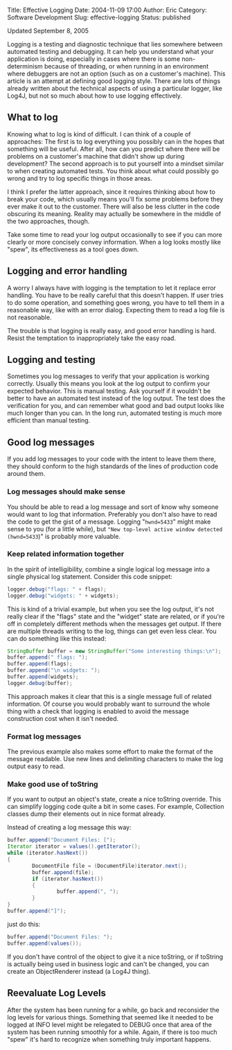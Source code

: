 Title: Effective Logging
Date: 2004-11-09 17:00
Author: Eric
Category: Software Development
Slug: effective-logging
Status: published

Updated September 8, 2005

Logging is a testing and diagnostic technique that lies somewhere
between automated testing and debugging. It can help you understand what
your application is doing, especially in cases where there is some
non-determinism because of threading, or when running in an environment
where debuggers are not an option (such as on a customer's machine).
This article is an attempt at defining good logging style. There are
lots of things already written about the technical aspects of using a
particular logger, like Log4J, but not so much about how to use logging
effectively.<!--more-->

What to log
-----------

Knowing what to log is kind of difficult. I can think of a couple of
approaches: The first is to log everything you possibly can in the hopes
that something will be useful. After all, how can you predict where
there will be problems on a customer's machine that didn't show up
during development? The second approach is to put yourself into a
mindset similar to when creating automated tests. You think about what
could possibly go wrong and try to log specific things in those areas.

I think I prefer the latter approach, since it requires thinking about
how to break your code, which usually means you'll fix some problems
before they ever make it out to the customer. There will also be less
clutter in the code obscuring its meaning. Reality may actually be
somewhere in the middle of the two approaches, though.

Take some time to read your log output occasionally to see if you can
more clearly or more concisely convey information. When a log looks
mostly like "spew", its effectiveness as a tool goes down.

Logging and error handling
--------------------------

A worry I always have with logging is the temptation to let it replace
error handling. You have to be really careful that this doesn't happen.
If user tries to do some operation, and something goes wrong, you have
to tell them in a reasonable way, like with an error dialog. Expecting
them to read a log file is not reasonable.

The trouble is that logging is really easy, and good error handling is
hard. Resist the temptation to inappropriately take the easy road.

Logging and testing
-------------------

Sometimes you log messages to verify that your application is working
correctly. Usually this means you look at the log output to confirm your
expected behavior. This is manual testing. Ask yourself if it wouldn't
be better to have an automated test instead of the log output. The test
does the verification for you, and can remember what good and bad output
looks like much longer than you can. In the long run, automated testing
is much more efficient than manual testing.

Good log messages
-----------------

If you add log messages to your code with the intent to leave them
there, they should conform to the high standards of the lines of
production code around them.

### Log messages should make sense

You should be able to read a log message and sort of know why someone
would want to log that information. Preferably you don't also have to
read the code to get the gist of a message. Logging "`hwnd=5433`" might
make sense to you (for a little while), but
`"New top-level active window detected (hwnd=5433`)" is probably more
valuable.

### Keep related information together

In the spirit of intelligibility, combine a single logical log message
into a single physical log statement. Consider this code snippet:

```java
logger.debug("flags: " + flags); 
logger.debug("widgets: " + widgets);
```

This is kind of a trivial example, but when you see the log output, it's
not really clear if the "flags" state and the "widget" state are
related, or if you're off in completely different methods when the
messages get output. If there are multiple threads writing to the log,
things can get even less clear. You can do something like this instead:

```java
StringBuffer buffer = new StringBuffer("Some interesting things:\n"); 
buffer.append(" flags: "); 
buffer.append(flags); 
buffer.append("\n widgets: "); 
buffer.append(widgets); 
logger.debug(buffer);
```

This approach makes it clear that this is a single message full of
related information. Of course you would probably want to surround the
whole thing with a check that logging is enabled to avoid the message
construction cost when it isn't needed.

### Format log messages

The previous example also makes some effort to make the format of the
message readable. Use new lines and delimiting characters to make the
log output easy to read.

### Make good use of toString

If you want to output an object's state, create a nice toString
override. This can simplify logging code quite a bit in some cases. For
example, Collection classes dump their elements out in nice format
already.

Instead of creating a log message this way:

```java
buffer.append("Document Files: ["); 
Iterator iterator = values().getIterator(); 
while (iterator.hasNext()) 
{ 
        DocumentFile file = (DocumentFile)iterator.next(); 
        buffer.append(file); 
        if (iterator.hasNext()) 
        { 
                buffer.append(", "); 
        } 
} 
buffer.append("]");
```

just do this:

```java
buffer.append("Document Files: "); 
buffer.append(values());
```

If you don't have control of the object to give it a nice toString, or
if toString is actually being used in business logic and can't be
changed, you can create an ObjectRenderer instead (a Log4J thing).

Reevaluate Log Levels
---------------------

After the system has been running for a while, go back and reconsider
the log levels for various things. Something that seemed like it needed
to be logged at INFO level might be relegated to DEBUG once that area of
the system has been running smoothly for a while. Again, if there is too
much "spew" it's hard to recognize when something truly important
happens.

